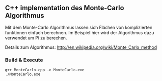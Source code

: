 ## C++ implementation des Monte-Carlo Algorithmus

Mit dem Monte-Carlo Algorithmus lassen sich Flächen von komplizierten funktionen einfach berechnen. Im Beispiel hier
wird der Algorithmus dazu verwendet um Pi zu berechen.

Details zum Algorithmus: http://en.wikipedia.org/wiki/Monte_Carlo_method

### Build & Execute

```shell
g++ MonteCarlo.cpp -o MonteCarlo.exe
./MonteCarlo.exe
```
